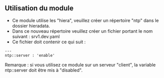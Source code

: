 ## Utilisation du module

* Ce module utilise les "hiera", veuillez créer un répertoire "ntp" dans le dossier hieradata.
* Dans ce nouveau répertoire veuillez créer un fichier portant le nom suivant : srv1.dev.yaml
* Ce fichier doit contenir ce qui suit :

```
---
ntp::server : 'enable'
```
Remarque : si vous utilisez ce module sur un serveur "client", la variable ntp::server doit être mis à "disabled".
